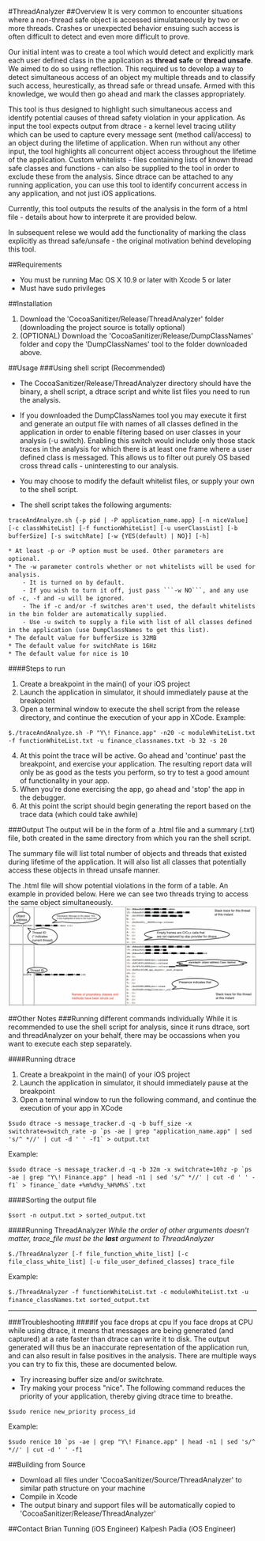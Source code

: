 #ThreadAnalyzer
##Overview
It is very common to encounter situations where a non-thread safe object is accessed simulataneously by two or more threads. Crashes or unexpected behavior ensuing such access is often difficult to detect and even more difficult to prove.

Our initial intent was to create a tool which would detect and explicitly mark each user defined class in the application as __thread safe__ or __thread unsafe__. We aimed to do so using reflection. This required us to develop a way to detect simultaneous access of an object my multiple threads and to classify such access, heurestically, as thread safe or thread unsafe. Armed with this knowledge, we would then go ahead and mark the classes appropriately.

This tool is thus designed to highlight such simultaneous access and identify potential causes of thread safety violation in your application. As input the tool expects output from dtrace - a kernel level tracing utility which can be used to capture every message sent (method call/access) to an object during the lifetime of application. When run without any other input, the tool highlights all concurrent object access throughout the lifetime of the application. Custom whitelists - files containing lists of known thread safe classes and functions - can also be supplied to the tool in order to exclude these from the analysis. Since dtrace can be attached to any running application, you can use this tool to identify concurrent access in any application, and not just iOS applications.

Currently, this tool outputs the results of the analysis in the form of a html file - details about how to interprete it are provided below. 

In subsequent relese we would add the functionality of marking the class explicitly as thread safe/unsafe - the original motivation behind developing this tool.

##Requirements
* You must be running Mac OS X 10.9 or later with Xcode 5 or later
* Must have sudo privileges

##Installation
1. Download the 'CocoaSanitizer/Release/ThreadAnalyzer' folder (downloading the project source is totally optional)
2. (OPTIONAL) Download the 'CocoaSanitizer/Release/DumpClassNames' folder and copy the 'DumpClassNames' tool to the folder downloaded above.

##Usage
###Using shell script (Recommended)
* The CocoaSanitizer/Release/ThreadAnalyzer directory should have the binary, a shell script, a dtrace script and white list files you need to run the analysis. 
* If you downloaded the DumpClassNames tool you may execute it first and generate an output file with names of all classes defined in the application in order to enable filtering based on user classes in your analysis (-u switch). Enabling this switch would include only those stack traces in the analysis for which there is at least one frame where a user defined class is messaged. This allows us to filter out purely OS based cross thread calls - uninteresting to our analysis.
* You may choose to modify the default whitelist files, or supply your own to the shell script.  

* The shell script takes the following arguments:
```
traceAndAnalyze.sh {-p pid | -P application_name.app} [-n niceValue] [-c classWhiteList] [-f functionWhiteList] [-u userClassList] [-b bufferSize] [-s switchRate] [-w {YES(default) | NO}] [-h]
```
		
	* At least -p or -P option must be used. Other parameters are optional. 
	* The -w parameter controls whether or not whitelists will be used for analysis. 
		- It is turned on by default. 
		- If you wish to turn it off, just pass ```-w NO```, and any use of -c, -f and -u will be ignored.
		- The if -c and/or -f switches aren't used, the default whitelists in the bin folder are automatically supplied.
		- Use -u switch to supply a file with list of all classes defined in the application (use DumpClassNames to get this list). 
	* The default value for bufferSize is 32MB
	* The default value for switchRate is 16Hz
	* The default value for nice is 10

####Steps to run
1. Create a breakpoint in the main() of your iOS project
2. Launch the application in simulator, it should immediately pause at the breakpoint
3. Open a terminal window to execute the shell script from the release directory, and continue the execution of your app in XCode. Example:

```
$./traceAndAnalyze.sh -P "Y\! Finance.app" -n20 -c moduleWhiteList.txt -f functionWhiteList.txt -u finance_classnames.txt -b 32 -s 20
```

4. At this point the trace will be active.  Go ahead and 'continue' past the breakpoint, and exercise your application.  The resulting report data will only be as good as the tests you perform, so try to test a good amount of functionality in your app.
5. When you're done exercising the app, go ahead and 'stop' the app in the debugger.
6. At this point the script should begin generating the report based on the trace data (which could take awhile)

###Output
The output will be in the form of a .html file and a summary (.txt) file, both created in the same directory from which you ran the shell script.

The summary file will list total number of objects and threads that existed during lifetime of the application. It will also list all classes that potentially access these objects in thread unsafe manner.

The .html file will show potential violations in the form of a table. An example in provided below. Here we can see two threads trying to access the same object simultaneously.
![output_sample](output_sample.png)


##Other Notes
###Running different commands individually
While it is recommended to use the shell script for analysis, since it runs dtrace, sort and threadAnalyzer on your behalf, there may be occassions when you want to execute each step separately.

####Running dtrace
1. Create a breakpoint in the main() of your iOS project
2. Launch the application in simulator, it should immediately pause at the breakpoint
3. Open a terminal window to run the following command, and continue the execution of your app in XCode

```
$sudo dtrace -s message_tracker.d -q -b buff_size -x switchrate=switch_rate -p `ps -ae | grep "application_name.app" | sed 's/^ *//' | cut -d ' ' -f1` > output.txt
```
Example:
```
$sudo dtrace -s message_tracker.d -q -b 32m -x switchrate=10hz -p `ps -ae | grep "Y\! Finance.app" | head -n1 | sed 's/^ *//' | cut -d ' ' -f1` > finance_`date +%m%d%y_%H%M%S`.txt
```


####Sorting the output file
```
$sort -n output.txt > sorted_output.txt
```

####Running ThreadAnalyzer
*While the order of other arguments doesn't matter, trace_file must be the __last__ argument to ThreadAnalyzer*
```
$./ThreadAnalyzer [-f file_function_white_list] [-c file_class_white_list] [-u file_user_defined_classes] trace_file
```
Example:
	
```
$./ThreadAnalyzer -f functionWhiteList.txt -c moduleWhiteList.txt -u finance_classNames.txt sorted_output.txt
```

___
###Troubleshooting
####If you face drops at cpu
If you face drops at CPU while using dtrace, it means that messages are being generated (and captured) at a rate faster than dtrace can write it to disk.
The output generated will thus be an inaccurate representation of the application run, and can also result in false positives in the analysis.
There are multiple ways you can try to fix this, these are documented below.    
* Try increasing buffer size and/or switchrate.
* Try making your process "nice". The following command reduces the priority of your application, thereby giving dtrace time to breathe.

```
$sudo renice new_priority process_id
```
Example:
```
$sudo renice 10 `ps -ae | grep "Y\! Finance.app" | head -n1 | sed 's/^ *//' | cut -d ' ' -f1
````

##Building from Source
* Download all files under 'CocoaSanitizer/Source/ThreadAnalyzer' to similar path structure on your machine
* Compile in Xcode
* The output binary and support files will be automatically copied to 'CocoaSanitizer/Release/ThreadAnalyzer'

##Contact
Brian Tunning (iOS Engineer)
Kalpesh Padia (iOS Engineer) <br />
